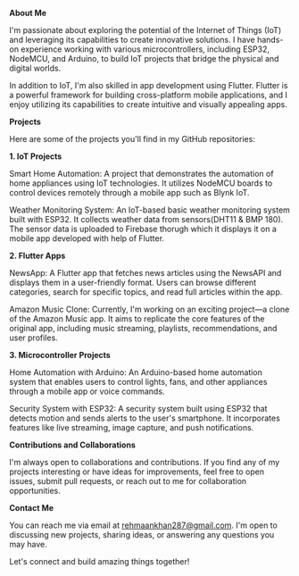 
**About Me**

I'm passionate about exploring the potential of the Internet of Things (IoT) and leveraging its capabilities to create innovative solutions. I have hands-on experience working with various microcontrollers, including ESP32, NodeMCU, and Arduino, to build IoT projects that bridge the physical and digital worlds.

In addition to IoT, I'm also skilled in app development using Flutter. Flutter is a powerful framework for building cross-platform mobile applications, and I enjoy utilizing its capabilities to create intuitive and visually appealing apps.

**Projects**

Here are some of the projects you'll find in my GitHub repositories:

**1. IoT Projects**

Smart Home Automation: A project that demonstrates the automation of home appliances using IoT technologies. It utilizes NodeMCU boards to control devices remotely through a mobile app such as Blynk IoT.

Weather Monitoring System: An IoT-based basic weather monitoring system built with ESP32. It collects weather data from sensors(DHT11 & BMP 180). The sensor data is uploaded to Firebase thorugh which  it displays it on a mobile app developed with help of Flutter.

**2. Flutter Apps**

NewsApp: A Flutter app that fetches news articles using the NewsAPI and displays them in a user-friendly format. Users can browse different categories, search for specific topics, and read full articles within the app.

Amazon Music Clone: Currently, I'm working on an exciting project—a clone of the Amazon Music app. It aims to replicate the core features of the original app, including music streaming, playlists, recommendations, and user profiles.

**3. Microcontroller Projects**

Home Automation with Arduino: An Arduino-based home automation system that enables users to control lights, fans, and other appliances through a mobile app or voice commands.

Security System with ESP32: A security system built using ESP32 that detects motion and sends alerts to the user's smartphone. It incorporates features like live streaming, image capture, and push notifications.

**Contributions and Collaborations**

I'm always open to collaborations and contributions. If you find any of my projects interesting or have ideas for improvements, feel free to open issues, submit pull requests, or reach out to me for collaboration opportunities.

**Contact Me**

You can reach me via email at rehmaankhan287@gmail.com. I'm open to discussing new projects, sharing ideas, or answering any questions you may have.

Let's connect and build amazing things together!
<!---
irehmaan/irehmaan is a ✨ special ✨ repository because its `README.md` (this file) appears on your GitHub profile.
You can click the Preview link to take a look at your changes.
--->
